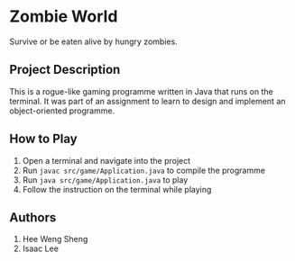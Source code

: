 # Zombie World
Survive or be eaten alive by hungry zombies.

## Project Description
This is a rogue-like gaming programme written in Java that runs on the terminal. It was part of an assignment to learn to design and implement an object-oriented programme.

## How to Play
1. Open a terminal and navigate into the project
2. Run `javac src/game/Application.java` to compile the programme
3. Run `java src/game/Application.java` to play
4. Follow the instruction on the terminal while playing

## Authors
1. Hee Weng Sheng
2. Isaac Lee
